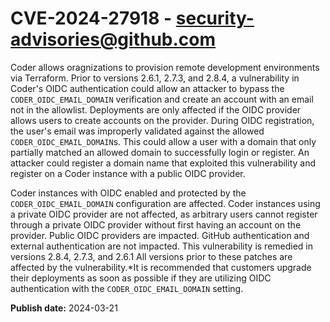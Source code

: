 # CVE-2024-27918 - security-advisories@github.com

Coder allows oragnizations to provision remote development environments via Terraform. Prior to versions 2.6.1, 2.7.3, and 2.8.4, a vulnerability in Coder's OIDC authentication could allow an attacker to bypass the `CODER_OIDC_EMAIL_DOMAIN` verification and create an account with an email not in the allowlist. Deployments are only affected if the OIDC provider allows users to create accounts on the provider. During OIDC registration, the user's email was improperly validated against the allowed `CODER_OIDC_EMAIL_DOMAIN`s. This could allow a user with a domain that only partially matched an allowed domain to successfully login or register. An attacker could register a domain name that exploited this vulnerability and register on a Coder instance with a public OIDC provider.

Coder instances with OIDC enabled and protected by the `CODER_OIDC_EMAIL_DOMAIN` configuration are affected. Coder instances using a private OIDC provider are not affected, as arbitrary users cannot register through a private OIDC provider without first having an account on the provider. Public OIDC providers are impacted. GitHub authentication and external authentication are not impacted. This vulnerability is remedied in versions 2.8.4, 2.7.3, and 2.6.1 All versions prior to these patches are affected by the vulnerability.*It is recommended that customers upgrade their deployments as soon as possible if they are utilizing OIDC authentication with the `CODER_OIDC_EMAIL_DOMAIN` setting.

**Publish date:** 2024-03-21
